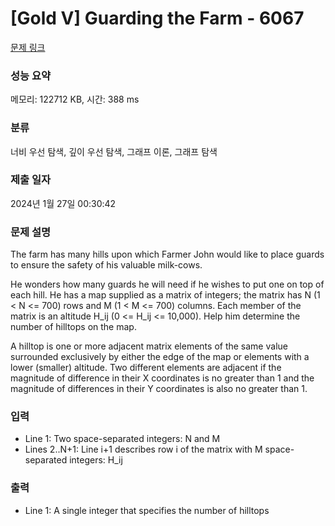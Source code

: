 # [Gold V] Guarding the Farm - 6067 

[문제 링크](https://www.acmicpc.net/problem/6067) 

### 성능 요약

메모리: 122712 KB, 시간: 388 ms

### 분류

너비 우선 탐색, 깊이 우선 탐색, 그래프 이론, 그래프 탐색

### 제출 일자

2024년 1월 27일 00:30:42

### 문제 설명

<p>The farm has many hills upon which Farmer John would like to place guards to ensure the safety of his valuable milk-cows.</p>

<p>He wonders how many guards he will need if he wishes to put one on top of each hill. He has a map supplied as a matrix of integers; the matrix has N (1 < N <= 700) rows and M (1 < M <= 700) columns. Each member of the matrix is an altitude H_ij (0 <= H_ij <= 10,000). Help him determine the number of hilltops on the map.</p>

<p>A hilltop is one or more adjacent matrix elements of the same value surrounded exclusively by either the edge of the map or elements with a lower (smaller) altitude. Two different elements are adjacent if the magnitude of difference in their X coordinates is no greater than 1 and the magnitude of differences in their Y coordinates is also no greater than 1.</p>

### 입력 

 <ul>
	<li>Line 1: Two space-separated integers: N and M</li>
	<li>Lines 2..N+1: Line i+1 describes row i of the matrix with M space-separated integers: H_ij</li>
</ul>

<p> </p>

### 출력 

 <ul>
	<li>Line 1: A single integer that specifies the number of hilltops</li>
</ul>

<p> </p>

